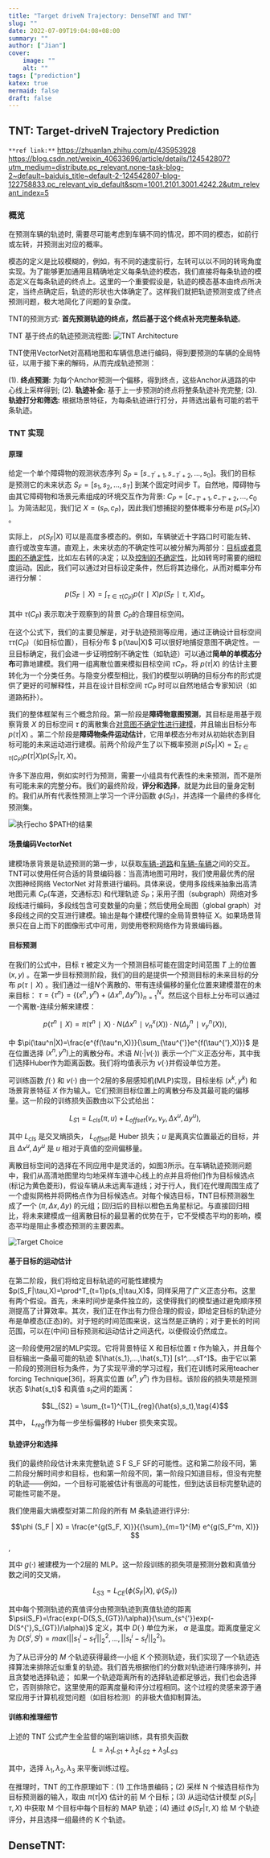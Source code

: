 ```yaml
---
title: "Target driveN Trajectory: DenseTNT and TNT"
slug: ""
date: 2022-07-09T19:04:08+08:00
summary: ""
author: ["Jian"]
cover:
    image: ""
    alt: ""
tags: ["prediction"]
katex: true
mermaid: false
draft: false
---
```


## TNT: Target-driveN Trajectory Prediction

`**ref link:**` 
https://zhuanlan.zhihu.com/p/435953928  
https://blog.csdn.net/weixin_40633696/article/details/124542807?utm_medium=distribute.pc_relevant.none-task-blog-2~default~baidujs_title~default-2-124542807-blog-122758833.pc_relevant_vip_default&spm=1001.2101.3001.4242.2&utm_relevant_index=5

### 概览

在预测车辆的轨迹时, 需要尽可能考虑到车辆不同的情况，即不同的模态，如前行或左转，并预测出对应的概率。 
  
模态的定义是比较模糊的，例如，有不同的速度前行，左转可以以不同的转弯角度实现。为了能够更加通用且精确地定义每条轨迹的模态，我们直接将每条轨迹的模态定义在每条轨迹的终点上。这里的一个重要假设是，轨迹的模态基本由终点所决定，当终点确定后，轨迹的形状也大体确定了。这样我们就把轨迹预测变成了终点预测问题，极大地简化了问题的复杂度。


TNT的预测方式: **首先预测轨迹的终点，然后基于这个终点补充完整条轨迹**。  

TNT 基于终点的轨迹预测流程图:
![TNT Architecture](https://github.com/jianye0428/hello-hugo/raw/master/img/posts/tech/2022-07-09_DenseTNT_and_TNT/TNT_Architecture.png)

TNT使用VectorNet对高精地图和车辆信息进行编码，得到要预测的车辆的全局特征，以用于接下来的解码，从而完成轨迹预测：

(1). **终点预测:** 为每个Anchor预测一个偏移，得到终点，这些Anchor从道路的中心线上采样得到;
(2). **轨迹补全:** 基于上一步预测的终点将整条轨迹补充完整;
(3). **轨迹打分和筛选:** 根据场景特征，为每条轨迹进行打分，并筛选出最有可能的若干条轨迹。

### TNT 实现

#### 原理

给定一个单个障碍物的观测状态序列 $S_P = [s_{-T^{'}+1}, s_{-T^{'}+2}, ..., s_0]$。我们的目标是预测它的未来状态 $S_F = [s_1, s_2, ..., s_T]$ 到某个固定时间步 T。自然地，障碍物与由其它障碍物和场景元素组成的环境交互作为背景: $C_P​=[c_{-T′+1}​,c_{-T′+2}​,...,c_0​]$。为简洁起见，我们记 $X = (s_P, c_P)$，因此我们想捕捉的整体概率分布是 $p(S_F|X)$ 。

实际上， $p(S_F|X)$ 可以是高度多模态的。例如，车辆驶近十字路口时可能左转、直行或改变车道。直观上，未来状态的不确定性可以被分解为两部分：<u>目标或者意图的不确定性</u>，比如左右转的决定；以及<u>控制的不确定性</u>，比如转弯时需要的细粒度运动。因此，我们可以通过对目标设定条件，然后将其边缘化，从而对概率分布进行分解：

$$p(S_F​∣X)=∫_{τ∈τ(C_P​)}​p(τ∣X)p(S_F​∣τ,X)d_τ​, \tag{1}$$

其中 $\tau(C_P)$ 表示取决于观察到的背景 $C_P$ ​的合理目标空间。

在这个公式下，我们的主要见解是，对于轨迹预测等应用，通过正确设计目标空间 $\tau τ ( C_P )$（如目标位置），目标分布 $ p(\tau|X)$ 可以很好地捕捉意图不确定性。一旦目标确定，我们会进一步证明控制不确定性（如轨迹）可以通过**简单的单模态分布**可靠地建模。我们用一组离散位置来模拟目标空间  $\tau{C_P}$，将 $p(\tau|X)$ 的估计主要转化为一个分类任务。与隐变分模型相比，我们的模型以明确的目标分布的形式提供了更好的可解释性，并且在设计目标空间 $\tau{C_P}$ 时可以自然地结合专家知识（如道路拓扑）。

我们的整体框架有三个概念阶段。第一阶段是**障碍物意图预测**，其目标是用基于观察背景 $X$ 的目标空间 $\tau$ 的离散集合<u>对意图不确定性进行建模</u>，并且输出目标分布 $p(\tau|X)$ 。第二个阶段是**障碍物条件运动估计**，它用单模态分布对从初始状态到目标可能的未来运动进行建模。前两个阶段产生了以下概率预测 $p(S_F|X) = \sum_{\tau\in\tau(C_P)}p(\tau|X)p(S_F|\tau, X)$。

许多下游应用，例如实时行为预测，需要一小组具有代表性的未来预测，而不是所有可能未来的完整分布。我们的最终阶段，**评分和选择**，就是为此目的量身定制的。我们从所有代表性预测上学习一个评分函数 $\phi(S_F)$，并选择一个最终的多样化预测集。

![执行echo $PATH的结果](https://github.com/jianye0428/hello-hugo/raw/master/img/posts/tech/2022-07-09_DenseTNT_and_TNT/TNT_Model_Overview.png)


#### 场景编码VectorNet

建模场景背景是轨迹预测的第一步，以获取<u>车辆-道路</u>和<u>车辆-车辆</u>之间的交互。TNT可以使用任何合适的背景编码器：当高清地图可用时，我们使用最优秀的层次图神经网络 VectorNet 对背景进行编码。具体来说，使用多段线来抽象出高清地图元素 $C_P$(车道，交通标志) 和代理轨迹 $S_P$​；采用子图（subgraph）网络对多段线进行编码，多段线包含可变数量的向量；然后使用全局图（global graph）对多段线之间的交互进行建模。输出是每个建模代理的全局背景特征 $X$。如果场景背景只在自上而下的图像形式中可用，则使用卷积网络作为背景编码器。

#### 目标预测

在我们的公式中，目标 $\tau$ 被定义为一个预测目标可能在固定时间范围 $T$ 上的位置 $(x,y)$ 。在第一步目标预测阶段，我们的目的是提供一个预测目标的未来目标的分布 $p( \tau ∣ X )$ 。我们通过一组$N$个离散的、带有连续偏移的量化位置来建模潜在的未来目标： $\tau =\{\tau^n\}=\{(x^n,y^n)+(\Delta x^n,\Delta y^n)\}^N_{n=1}$​。然后这个目标上分布可以通过一个离散-连续分解来建模：

 $$p(τ^n∣X)=π(τ^n∣X)⋅N(Δx^n∣v^x_n​(X))⋅N(Δ_y^n∣v_y^n​(X)),\tag{2}$$

中 $\pi(\tau^n|X)=\frac{e^{f(\tau^n,X)}}{\sum_{\tau^{'}}e^{f(\tau^{'},X)}}$ 是在位置选择 $(x^n,y^n)$上的离散分布。术语 $N(·|v(·))$ 表示一个广义正态分布，其中我们选择Huber作为距离函数。我们将均值表示为 $v(·)$并假设单位方差。

可训练函数 $f(·)$ 和  $v(·)$ 由一个2层的多层感知机(MLP)实现，目标坐标 $(x^k,y^k)$ 和场景背景特征 $X$ 作为输入。它们预测目标位置上的离散分布及其最可能的偏移量。这一阶段的训练损失函数由以下公式给出：

 $$L_{S1}​=L_{cls​}(π,u)+L_{offset}​(v_x​,v_y​,Δx^u,Δy^u),\tag{3}$$

其中 $L_{cls}$ 是交叉熵损失， $L_{offset}$​ 是 Huber 损失；$u$ 是离真实位置最近的目标，并且 $\Delta x^u,\Delta y^u$ 是 $u$ 相对于真值的空间偏移量。

离散目标空间的选择在不同应用中是灵活的，如图3所示。在车辆轨迹预测问题中，我们从高清地图里均匀地采样车道中心线上的点并且将他们作为目标候选点(标记为黄色菱形)，假设车辆从未远离车道线；对于行人，我们在代理周围生成了一个虚拟网格并将网格点作为目标候选点。对每个候选目标，TNT目标预测器生成了一个 $(\pi,\Delta x, \Delta y)$ 的元组；回归后的目标以橙色五角星标记。与直接回归相比，将未来建模成一组离散目标的最显著的优势在于，它不受模态平均的影响，模态平均是阻止多模态预测的主要因素。

![Target Choice](https://github.com/jianye0428/hello-hugo/raw/master/img/posts/tech/2022-07-09_DenseTNT_and_TNT/TNT_TargetChoice.png)


#### 基于目标的运动估计

在第二阶段，我们将给定目标轨迹的可能性建模为 $p(S_F|\tau,X)=\prod^T_{t=1}p(s_t|\tau,X)$，同样采用了广义正态分布。这里有两个假设。首先，未来时间步是条件独立的，这使得我们的模型通过避免顺序预测提高了计算效率。其次，我们正在作出有力但合理的假设，即给定目标的轨迹分布是单模态(正态)的。对于短的时间范围来说，这当然是正确的；对于更长的时间范围，可以在(中间)目标预测和运动估计之间迭代，以便假设仍然成立。

这一阶段使用2层的MLP实现。它将背景特征 X 和目标位置 $\tau$ 作为输入，并且每个目标输出一条最可能的轨迹 $[\hat{s_1},...,\hat{s_T}] [s1​^​,...,sT​^​]$。由于它以第一阶段的预测目标为条件，为了实现平滑的学习过程，我们在训练时采用teacher forcing Technique[36]，将真实位置 $(x^n,y^n)$ 作为目标。该阶段的损失项是预测状态 $\hat{s_t}$​ 和真值 $s_t$​ 之间的距离：


$$L_{S2}​ = \sum_{t=1}^{T}​L_{reg}​(\hat{s},s_t​),\tag{4}$$

其中， $L_{reg}$​ 作为每一步坐标偏移的 Huber 损失来实现。

#### 轨迹评分和选择
我们的最终阶段估计未来完整轨迹 S F S_F SF​ 的可能性。这和第二阶段不同，第二阶段分解时间步和目标，也和第一阶段不同，第一阶段只知道目标，但没有完整的轨迹——例如，一个目标可能被估计有很高的可能性，但到达该目标完整轨迹的可能性可能不是。

我们使用最大熵模型对第二阶段的所有 M 条轨迹进行评分:

$$\phi (S_F | X) = \frac{e^{g(S_F, X)}}{{\sum}_{m=1}^{M} e^{g(S_F^m, X)}}​$$,

其中 $g(·)$ 被建模为一个2层的 MLP。这一阶段训练的损失项是预测分数和真值分数之间的交叉熵，

$$L_{S3} = L_{CE}(\phi (S_F | X), \psi(S_F))$$

其中每个预测轨迹的真值评分由预测轨迹到真值轨迹的距离 $\psi(S_F)=\frac{exp(-D(S,S_{GT})/\alpha)}{\sum_{s^{'}}exp(-D(S^{'},S_{GT})/\alpha)}$ 定义，其中 $D(·)$ 单位为米， $\alpha$ 是温度。距离度量定义为 $D(S^i,S^j)=max(||s^i_1-s^j_1||^2_2,...,||s^i_t-s^j_t||^2_2)$。

为了从已评分的 $M$ 个轨迹获得最终一小组 $K$ 个预测轨迹，我们实现了一个轨迹选择算法来排除近似重复的轨迹。我们首先根据他们的分数对轨迹进行降序排列，并且贪婪地选择轨迹； 如果一个轨迹距离所有的选择轨迹都足够远，我们也会选择它，否则排除它。这里使用的距离度量和评分过程相同。这个过程的灵感来源于通常应用于计算机视觉问题（如目标检测）的非极大值抑制算法。


#### 训练和推理细节
上述的 TNT 公式产生全监督的端到端训练，具有损失函数
$$L = \lambda_1 L_{S1} + \lambda_2 L_{S2} + \lambda_3 L_{S3}$$

其中，选择 $\lambda_1,\lambda_2,\lambda_3$ 来平衡训练过程。

在推理时，TNT 的工作原理如下：(1) 工作场景编码；(2) 采样 N 个候选目标作为目标预测器的输入，取由 $\pi(\tau|X)$ 估计的前 M 个目标；(3) 从运动估计模型 $p(S_F|\tau,X)$ 中获取 M 个目标中每个目标的 MAP 轨迹；(4) 通过  $\phi(S_F|\tau,X)$  给 M 个轨迹评分，并且选择一组最终的 K 个轨迹。

## DenseTNT: